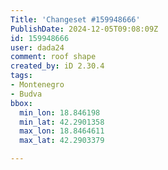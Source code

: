 ```yaml
---
Title: 'Changeset #159948666'
PublishDate: 2024-12-05T09:08:09Z
id: 159948666
user: dada24
comment: roof shape
created_by: iD 2.30.4
tags:
- Montenegro
- Budva
bbox:
  min_lon: 18.846198
  min_lat: 42.2901358
  max_lon: 18.8464611
  max_lat: 42.2903379

---
```

